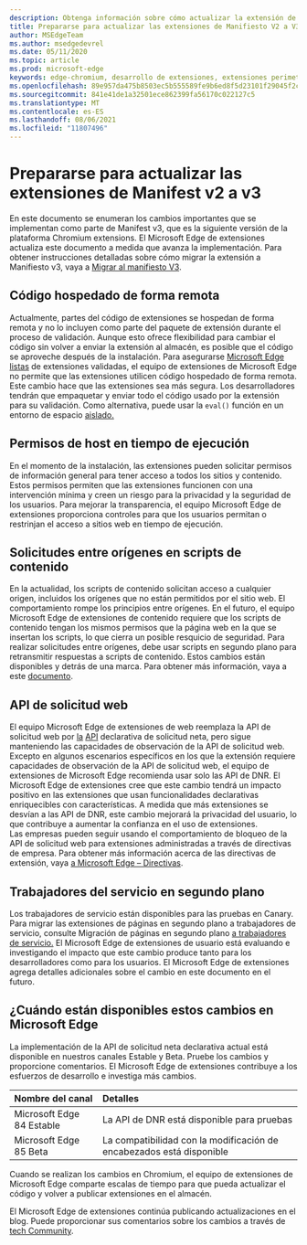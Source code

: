 ```yaml
---
description: Obtenga información sobre cómo actualizar la extensión de Manifiesto V2 a V3
title: Prepararse para actualizar las extensiones de Manifiesto V2 a V3
author: MSEdgeTeam
ms.author: msedgedevrel
ms.date: 05/11/2020
ms.topic: article
ms.prod: microsoft-edge
keywords: edge-chromium, desarrollo de extensiones, extensiones perimetrales, extensiones de explorador, complementos, desarrollador, manifiesto v3, migración a manifiesto v3
ms.openlocfilehash: 89e957da475b8503ec5b555589fe9b6ed8f5d23101f29045f2ca13b33c314f7f
ms.sourcegitcommit: 841e41de1a32501ece862399fa56170c022127c5
ms.translationtype: MT
ms.contentlocale: es-ES
ms.lasthandoff: 08/06/2021
ms.locfileid: "11807496"
---
```

# <a name="prepare-to-update-your-extensions-from-manifest-v2-to-v3"></a>Prepararse para actualizar las extensiones de Manifest v2 a v3  

En este documento se enumeran los cambios importantes que se implementan como parte de Manifest v3, que es la siguiente versión de la plataforma Chromium extensions.  El Microsoft Edge de extensiones actualiza este documento a medida que avanza la implementación.  Para obtener instrucciones detalladas sobre cómo migrar la extensión a Manifiesto v3, vaya a [Migrar al manifiesto V3][ChromeDeveloperDocsExtensionsMv3Mv3MigrationChecklist].  

## <a name="remotely-hosted-code"></a>Código hospedado de forma remota  

Actualmente, partes del código de extensiones se hospedan de forma remota y no lo incluyen como parte del paquete de extensión durante el proceso de validación.  Aunque esto ofrece flexibilidad para cambiar el código sin volver a enviar la extensión al almacén, es posible que el código se aproveche después de la instalación.  Para asegurarse [Microsoft Edge listas][MicrosoftMicrosoftedgeAddons] de extensiones validadas, el equipo de extensiones de Microsoft Edge no permite que las extensiones utilicen código hospedado de forma remota.  Este cambio hace que las extensiones sea más segura.  Los desarrolladores tendrán que empaquetar y enviar todo el código usado por la extensión para su validación.  Como alternativa, puede usar la `eval()` función en un entorno de espacio [aislado.][ChromeDeveloperDocsExtensionsMv2Sandboxingeval]  

## <a name="run-time-host-permissions"></a>Permisos de host en tiempo de ejecución  

En el momento de la instalación, las extensiones pueden solicitar permisos de información general para tener acceso a todos los sitios y contenido.  Estos permisos permiten que las extensiones funcionen con una intervención mínima y creen un riesgo para la privacidad y la seguridad de los usuarios.  Para mejorar la transparencia, el equipo Microsoft Edge de extensiones proporciona controles para que los usuarios permitan o restrinjan el acceso a sitios web en tiempo de ejecución.  

## <a name="cross-origin-requests-in-content-scripts"></a>Solicitudes entre orígenes en scripts de contenido  

En la actualidad, los scripts de contenido solicitan acceso a cualquier origen, incluidos los orígenes que no están permitidos por el sitio web.  El comportamiento rompe los principios entre orígenes.  En el futuro, el equipo Microsoft Edge de extensiones de contenido requiere que los scripts de contenido tengan los mismos permisos que la página web en la que se insertan los scripts, lo que cierra un posible resquicio de seguridad.  Para realizar solicitudes entre orígenes, debe usar scripts en segundo plano para retransmitir respuestas a scripts de contenido.  Estos cambios están disponibles y detrás de una marca.  Para obtener más información, vaya a este [documento][ChromiumHomeChromiumSecurityExtensionContentScriptFetches].  

## <a name="web-request-api"></a>API de solicitud web  

El equipo Microsoft Edge de extensiones de web reemplaza la API de solicitud web por [la][ChromeDeveloperDocsExtensionsReferenceDeclarativenetrequest] [API][ChromeDeveloperDocsExtensionsReferenceWebrequest] declarativa de solicitud neta, pero sigue manteniendo las capacidades de observación de la API de solicitud web.  Excepto en algunos escenarios específicos en los que la extensión requiere capacidades de observación de la API de solicitud web, el equipo de extensiones de Microsoft Edge recomienda usar solo las API de DNR.  El Microsoft Edge de extensiones cree que este cambio tendrá un impacto positivo en las extensiones que usan funcionalidades declarativas enriquecibles con características.  A medida que más extensiones se desvían a las API de DNR, este cambio mejorará la privacidad del usuario, lo que contribuye a aumentar la confianza en el uso de extensiones.  
Las empresas pueden seguir usando el comportamiento de bloqueo de la API de solicitud web para extensiones administradas a través de directivas de empresa.  Para obtener más información acerca de las directivas de extensión, vaya [a Microsoft Edge – Directivas][DeployedgeMicrosoftEdgePoliciesExtensions].  

## <a name="background-service-workers"></a>Trabajadores del servicio en segundo plano  
 
Los trabajadores de servicio están disponibles para las pruebas en Canary.  Para migrar las extensiones de páginas en segundo plano a trabajadores de servicio, consulte Migración de páginas en segundo plano [a trabajadores de servicio.][ChromeDeveloperDocsExtensionsMv3MigratingToServiceWorkers]  El Microsoft Edge de extensiones de usuario está evaluando e investigando el impacto que este cambio produce tanto para los desarrolladores como para los usuarios.  El Microsoft Edge de extensiones agrega detalles adicionales sobre el cambio en este documento en el futuro.  

## <a name="when-are-these-changes-available-in-microsoft-edge"></a>¿Cuándo están disponibles estos cambios en Microsoft Edge  

La implementación de la API de solicitud neta declarativa actual está disponible en nuestros canales Estable y Beta.  Pruebe los cambios y proporcione comentarios.  El Microsoft Edge de extensiones contribuye a los esfuerzos de desarrollo e investiga más cambios.  

| Nombre del canal | Detalles |  
|:--- |:--- |  
| Microsoft Edge 84 Estable | La API de DNR está disponible para pruebas |  
| Microsoft Edge 85 Beta | La compatibilidad con la modificación de encabezados está disponible|  

Cuando se realizan los cambios en Chromium, el equipo de extensiones de Microsoft Edge comparte escalas de tiempo para que pueda actualizar el código y volver a publicar extensiones en el almacén.  

El Microsoft Edge de extensiones continúa publicando actualizaciones en el blog.  Puede proporcionar sus comentarios sobre los cambios a través de [tech Community][MicrosoftTechcommunityT5ArticlesManifestV3ChnagesAreNowAvailableInMicrosoftEdgeMP1780254].

<!-- links -->  

[DeployedgeMicrosoftEdgePoliciesExtensions]: /deployedge/microsoft-edge-policies#extensions "Extensiones - Microsoft Edge: directivas | Microsoft Docs"  

[MicrosoftMicrosoftedgeAddons]: https://microsoftedge.microsoft.com/addons "Complementos de Microsoft Edge"  

[MicrosoftTechcommunityT5ArticlesManifestV3ChnagesAreNowAvailableInMicrosoftEdgeMP1780254]: https://techcommunity.microsoft.com/t5/articles/manifest-v3-changes-are-now-available-in-microsoft-edge/m-p/1780254 "Los cambios del manifiesto V3 ya están disponibles en Microsoft Edge | Microsoft Tech Community"  

[ChromeDeveloperDocsExtensionsMv2Sandboxingeval]: https://developer.chrome.com/docs/extensions/mv2/sandboxingEval "Uso de eval en extensiones de Chrome | Desarrolladores de Chrome"  
[ChromeDeveloperDocsExtensionsMv3MigratingToServiceWorkers]:  https://developer.chrome.com/docs/extensions/mv3/migrating_to_service_workers "Migración de páginas en segundo plano a trabajadores de servicio | Desarrolladores de Chrome"  
[ChromeDeveloperDocsExtensionsMv3Mv3MigrationChecklist]: https://developer.chrome.com/docs/extensions/mv3/mv3-migration-checklist "Lista de comprobación de migración de manifiesto V3 | Desarrolladores de Chrome"    

[ChromeDeveloperDocsExtensionsReferenceDeclarativenetrequest]: https://developer.chrome.com/docs/extensions/reference/declarativeNetRequest "chrome.declarativeNetRequest | Desarrolladores de Chrome"  
[ChromeDeveloperDocsExtensionsReferenceWebrequest]: https://developer.chrome.com/docs/extensions/reference/webRequest "chrome.webRequest | Desarrolladores de Chrome"  

[ChromiumHomeChromiumSecurityExtensionContentScriptFetches]: https://www.chromium.org/Home/chromium-security/extension-content-script-fetches "Cambios en solicitudes entre orígenes en scripts de contenido de extensión de Chrome | The Chromium Projects"  
